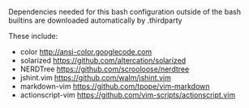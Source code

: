 Dependencies needed for this bash configuration outside of the bash builtins
are downloaded automatically by .thirdparty

These include:
* color             <http://ansi-color.googlecode.com>
* solarized         <https://github.com/altercation/solarized>
* NERDTree          <https://github.com/scrooloose/nerdtree>
* jshint.vim        <https://github.com/walm/jshint.vim>
* markdown-vim      <https://github.com/tpope/vim-markdown>
* actionscript-vim  <https://github.com/vim-scripts/actionscript.vim>
